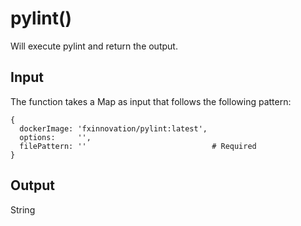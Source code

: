 # pylint()
Will execute pylint and return the output.

## Input
The function takes a Map as input that follows the following pattern:
```
{
  dockerImage: 'fxinnovation/pylint:latest',
  options:     '',
  filePattern: ''                            # Required
}
```

## Output
String
